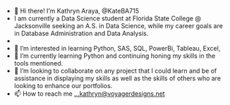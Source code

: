 - 👋 Hi there! I’m Kathryn Araya, @KateBA715
- I am currently a Data Science student at Florida State College @ Jacksonville seeking an A.S. in Data Science, while my career goals are in Database Administration and Data Analysis.
-  
- 👀 I’m interested in learning Python, SAS, SQL, PowerBi, Tableau, Excel, 
- 🌱 I’m currently learning Python and continuing honing my skills in the tools mentioned. 
- 💞️ I’m looking to collaborate on any project that I could learn and be of assistance in displaying my skills as well as the skills of others who are looking to enhance our portfolios. 
- 📫 How to reach me ...kathryn@voyagerdesigns.net

<!---
KateBA715/KateBA715 is a ✨ special ✨ repository because its `README.md` (this file) appears on your GitHub profile.
You can click the Preview link to take a look at your changes.
--->
